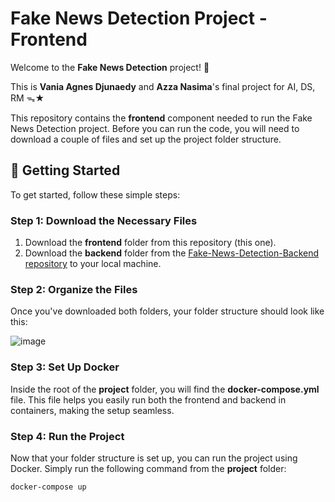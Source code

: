 # Fake News Detection Project - Frontend

Welcome to the **Fake News Detection** project! 🎉

This is **Vania Agnes Djunaedy** and **Azza Nasima**'s final project for AI, DS, RM ᯓ★

This repository contains the **frontend** component needed to run the Fake News Detection project. Before you can run the code, you will need to download a couple of files and set up the project folder structure.

## 🚀 Getting Started

To get started, follow these simple steps:

### Step 1: Download the Necessary Files

1. Download the **frontend** folder from this repository (this one).
2. Download the **backend** folder from the [Fake-News-Detection-Backend repository](https://github.com/azzansm/Fake-News-Detection-BE) to your local machine.

### Step 2: Organize the Files

Once you've downloaded both folders, your folder structure should look like this:

![image](https://github.com/user-attachments/assets/5c57905d-678f-4b6d-b3f8-3a7a5a4f8388)


### Step 3: Set Up Docker

Inside the root of the **project** folder, you will find the **docker-compose.yml** file. This file helps you easily run both the frontend and backend in containers, making the setup seamless.

### Step 4: Run the Project

Now that your folder structure is set up, you can run the project using Docker. Simply run the following command from the **project** folder:

```bash
docker-compose up



